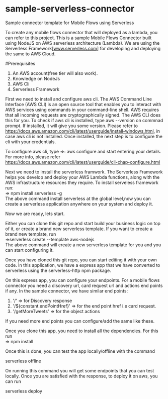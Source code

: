 # sample-serverless-connector
Sample connector template for Mobile Flows using Serverless

To create any mobile flows connector that will deployed as a lambda, you can refer to this project.
This is a sample Mobile Flows Connector built using NodeJS on AWS serverless architecture (Lambda). 
We are using the Serverless Framework[www.serverless.com] for developing and deploying the same to AWS Cloud.

#Prerequisites
1. An AWS account(free tier will also work).
2. Knowledge on NodeJs
3. AWS Cli
4. Serverless Framework

First we need to install and configure aws cli. The AWS Command Line Interface (AWS CLI) is an open source tool that enables you to interact with AWS services using commands in your command-line shell. AWS requires that all incoming requests are cryptographically signed. The AWS CLI does this for you. To check if aws cli is installed,  type aws --version on commnad prompt. If installed, it will give you some version.
Please refer to https://docs.aws.amazon.com/cli/latest/userguide/install-windows.html, in case aws cli is not installed.
Once installed, the next step is to configure the cli with your credentials.

To configure aws cli, type =>: aws configure
and start entering your details. For more info, please refer https://docs.aws.amazon.com/cli/latest/userguide/cli-chap-configure.html

Next we need to install the serverless framwork.
The Serverless Framework helps you develop and deploy your AWS Lambda functions, along with the AWS infrastructure resources they require.
To install serveless framework run:</br>
 => npm install serverless -g </br>
 The above command install serverless at the global level,now you can create a serverless application anywhere on your system and deploy it.
 
 Now we are ready, lets start.
 
 Either you can clone this git repo and start build your business logic on top of it, or create a brand new serverless template.
 If you want to create a brand new  template, run </br>
 =>serverless create --template aws-nodejs </br>
 The above command will create a new serverless template for you and you can start configuring it.
 
 Once you have cloned this git repo, you can start editing it with your own code.
 In this application, we have a express app that we have converted to serverless using the serverless-http npm package.
 
 On this express app, you can configure your endpoints.
 For a mobile flows connector you need a discovery url, card request url and actions end points if any.
 In the sample connector, we have similar end points:
 1. '/' => for Discovery response
 2. '/${constant.endPointHref}' => for the end point href i.e card request.
 3. '/getMoreTweets' => for the object actions
 
 If you need more end points you can configure/add the same like these.
 
 Once you clone this app, you need to install all the dependencies. For this run </br>
 => npm install
 
 Once this is done, you can test the app locally/offline with the command </br>
 
 serverless offline
 
 On running this command you will get some endpoints that you can test locally. Once you are satisfied with the response, to deploy it on aws, you can run </br>
 
 serverless deploy
 
